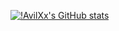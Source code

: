 [![!AvilXx's GitHub stats](https://github-readme-stats.vercel.app/api?username=AvilXx&show_icons=true&theme=nightowl)](https://github.com/anuraghazra/github-readme-stats)
